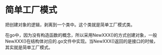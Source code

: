 # 简单工厂模式

把创建对象的逻辑，剥离到一个类中。这个类就是简单工厂模式类。

在go中，因为没有构造函数的概念，所以采用NewXXX()的方式创建对象，一般NewXXX()在结构体对应的.go文件中实现。当NewXXX()返回的是接口的时候，其实就是简单工厂模式。